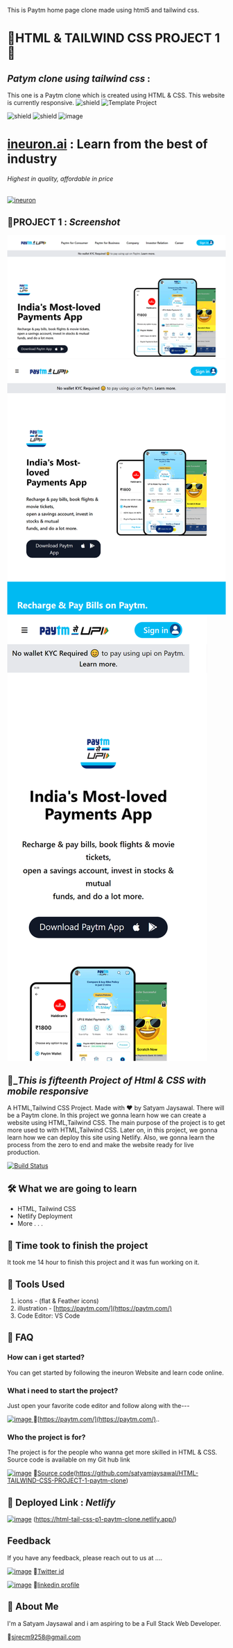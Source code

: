
This is Paytm home page clone made using html5 and tailwind css.

# 🚀HTML & TAILWIND CSS PROJECT 1🚀

## _Patym clone using tailwind css_ :

This one is a Paytm clone which is created using HTML & CSS. This website is currently responsive.
![shield](https://img.shields.io/badge/Project-Landing%20page-red)  ![Template Project](https://img.shields.io/badge/Technologies%20-HTML%2FTailwindCSS-brightgreen) 


 ![shield](https://img.shields.io/badge/HTML5-E34F26?style=for-the-badge&logo=html5&logoColor=white)  ![shield](https://img.shields.io/badge/CSS3-1572B6?style=for-the-badge&logo=css3&logoColor=white)    ![image](https://user-images.githubusercontent.com/108862706/184974666-250f6d16-200e-44c5-96cd-6e90a53b9f9c.png)

# [ineuron.ai](https://ineuron.ai/)  : Learn from the best of industry

###### _Highest in quality, affordable in price_

[![ineuron](https://user-images.githubusercontent.com/108862706/184478502-02f2c131-c006-43e0-a88c-a25c1376739a.png)](https://ineuron.ai/)

## 🔗PROJECT 1 : _Screenshot_

![](thumbnail1.png)
![](thumbnail2.png)
![](thumbnail3.png)

## 🔗__This is fifteenth Project of Html & CSS with mobile responsive_

A HTML,Tailwind CSS Project. Made with ♥ by Satyam Jaysawal. There will be a Paytm clone. In this project we gonna learn how we can create a website using  HTML,Tailwind CSS. The main purpose of the project is to get more used to with HTML,Tailwind CSS. Later on, in this project, we gonna learn how we can deploy this site using Netlify. Also, we gonna learn the process from the zero to end and make the website ready for live production.

[![Build Status](https://travis-ci.org/joemccann/dillinger.svg?branch=master)]()

## 🛠 What we are going to learn

- HTML, Tailwind CSS
- Netlify Deployment
- More . . .

## 🔗 Time took to finish the project

It took me 14 hour to finish this project and it was fun working on it.

## 🔗 Tools Used

1. icons - (flat & Feather icons)
2. illustration - [https://paytm.com/](https://paytm.com/)
3. Code Editor: VS Code

## 🔗 FAQ

### How can i get started?

You can get started by following the ineuron Website and learn code online.

### What i need to start the project?

Just open your favorite code editor and follow along with the---

[![image](https://user-images.githubusercontent.com/108862706/185797224-6fa2200d-2692-496e-8a6c-d8505fc730dd.png)
](https://paytm.com/)
🔗[https://paytm.com/](https://paytm.com/)..

### Who the project is for?

The project is for the people who wanna get more skilled in HTML & CSS.
Source code is available on my Git hub link

[![image](https://user-images.githubusercontent.com/108862706/184493986-7bdd92e4-e060-4736-9365-f5e25448090c.png)](https://github.com/satyamjaysawal/HTML-TAILWIND-CSS-PROJECT-1-paytm-clone)
🔗[Source code](https://github.com/satyamjaysawal)(https://github.com/satyamjaysawal/HTML-TAILWIND-CSS-PROJECT-1-paytm-clone)

## 🚀 Deployed Link : _Netlify_

[![image](https://user-images.githubusercontent.com/108862706/184974666-250f6d16-200e-44c5-96cd-6e90a53b9f9c.png)](https://html-tail-css-p1-paytm-clone.netlify.app/)
(https://html-tail-css-p1-paytm-clone.netlify.app/)

## Feedback

If you have any feedback, please reach out to us at ....

[![image](https://user-images.githubusercontent.com/108862706/184496334-c8721697-0e31-437d-892e-088746ef47fe.png)](https://twitter.com/s_jaysawal?t=zbTR9vw_U8lRNNDXL1rW4A&s=08)
🔘[Twitter id ](https://twitter.com/s_jaysawal?t=zbTR9vw_U8lRNNDXL1rW4A&s=08)

[![image](https://user-images.githubusercontent.com/108862706/184945711-9a46a212-402b-4d05-aaf7-cf4706946850.png)](https://www.linkedin.com/in/satyam-jaysawal-9b58b7238)
🔘[linkedin profile](https://www.linkedin.com/in/satyam-jaysawal-9b58b7238)

## 🚀 About Me

I'm a Satyam Jaysawal and i am aspiring to be a Full Stack Web Developer.

📧[sjrecm9258@gmail.com](sjrecm9258@gmail.com)
